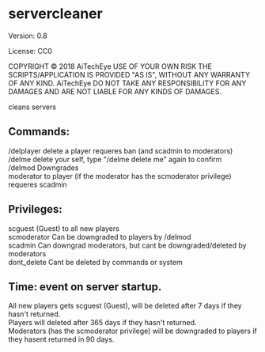 # servercleaner

Version: 0.8

License: CC0

COPYRIGHT © 2018 AiTechEye
USE OF YOUR OWN RISK
THE SCRIPTS/APPLICATION IS PROVIDED "AS IS", WITHOUT ANY WARRANTY OF ANY KIND.
AiTechEye DO NOT TAKE ANY RESPONSIBILITY FOR ANY DAMAGES AND ARE NOT LIABLE FOR ANY KINDS OF DAMAGES.



cleans servers

## Commands:<br>
/delplayer <name> delete a player requeres ban (and scadmin to moderators)<br>
/delme delete your self, type "/delme delete me" again to confirm<br>
/delmod<name> Downgrades<br>
moderator to player (if the moderator has the scmoderator privilege) requeres scadmin<br>

## Privileges:<br>
scguest (Guest) to all new players<br>
scmoderator Can be downgraded to players by /delmod<br>
scadmin Can downgrad moderators, but cant be downgraded/deleted by moderators<br>
dont_delete Cant be deleted by commands or system<br>

## Time: event on server startup.<br>
All new players gets scguest (Guest), will be deleted after 7 days if they hasn't returned.<br>
Players will deleted after 365 days if they hasn't returned.<br>
Moderators (has the scmoderator privilege) will be downgraded to players if they hasent returned in 90 days.<br>
